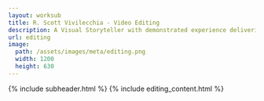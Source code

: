 ```yaml
---
layout: worksub
title: R. Scott Vivilecchia - Video Editing
description: A Visual Storyteller with demonstrated experience delivering poignant, strategy-driven video content.
url: editing
image:
  path: /assets/images/meta/editing.png
  width: 1200
  height: 630
---
```


<div class="container">
	<div class="row">
		<div class="mt-3 dark-content-box col-10 offset-1 col-md-8 offset-md-2">
			{% include subheader.html %}
			{% include editing_content.html %}
		</div>
	</div>
</div>
